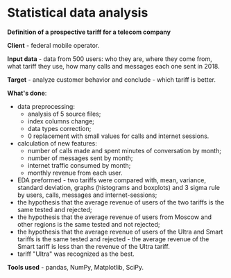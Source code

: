 # Statistical data analysis

__Definition of a prospective tariff for a telecom company__

__Client__ - federal mobile operator.

__Input data__ - data from 500 users: who they are, where they come from, what tariff they use, how many calls and messages each one sent in 2018.

__Target__ - analyze customer behavior and conclude - which tariff is better.

__What's done__:
- data preprocessing:
    - analysis of 5 source files;
    - index columns change;
    - data types correction;
    - 0 replacement with small values for calls and internet sessions.
- calculation of new features:
    - number of calls made and spent minutes of conversation by month;
    - number of messages sent by month;
    - internet traffic consumed by month;
    - monthly revenue from each user.
- EDA preformed - two tariffs were compared with, mean, variance, standard deviation, graphs (histograms and boxplots) and 3 sigma rule by users, calls, messages and internet-sessions;
- the hypothesis that the average revenue of users of the two tariffs is the same tested and rejected;
- the hypothesis that the average revenue of users from Moscow and other regions is the same tested and not rejected;
- the hypothesis that the average revenue of users of the Ultra and Smart tariffs is the same tested and rejected - the average revenue of the Smart tariff is less than the revenue of the Ultra tariff.
- tariff "Ultra" was recognized as the best.

__Tools used__ - pandas, NumPy, Matplotlib, SciPy.